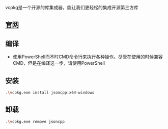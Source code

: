 vcpkg是一个开源的库集成器，能让我们更轻松的集成开源第三方库
## [官网](https://github.com/microsoft/vcpkg)
## 编译
* 使用PowerShell而不时CMD命令行来执行各种操作。尽管在使用的时候兼容CMD，但是在编译这一步，请使用PowerShell
## 安装
```bash
.\vcpkg.exe install jsoncpp:x64-windows
```
## 卸载
```bash
.\vcpkg.exe remove jsoncpp
```